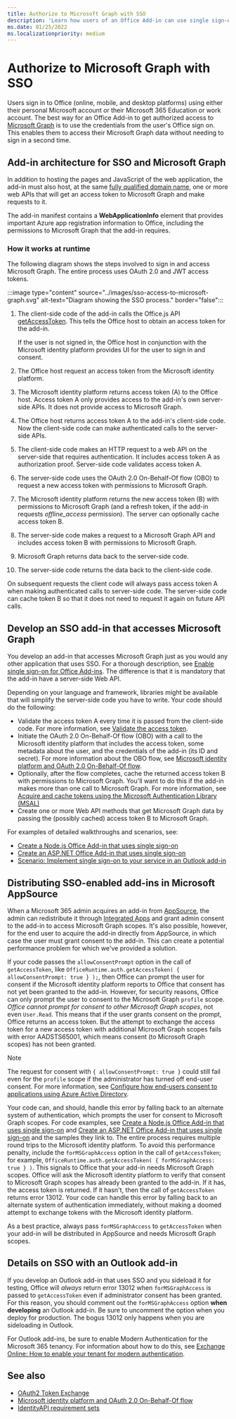 ```yaml
---
title: Authorize to Microsoft Graph with SSO
description: 'Learn how users of an Office Add-in can use single sign-on (SSO) to fetch data from Microsoft Graph.'
ms.date: 01/25/2022
ms.localizationpriority: medium
---
```


# Authorize to Microsoft Graph with SSO

Users sign in to Office (online, mobile, and desktop platforms) using either their personal Microsoft account or their Microsoft 365 Education or work account. The best way for an Office Add-in to get authorized access to [Microsoft Graph](https://developer.microsoft.com/graph/docs) is to use the credentials from the user's Office sign on. This enables them to access their Microsoft Graph data without needing to sign in a second time.

## Add-in architecture for SSO and Microsoft Graph

In addition to hosting the pages and JavaScript of the web application, the add-in must also host, at the same [fully qualified domain name](/windows/desktop/DNS/f-gly#_dns_fully_qualified_domain_name_fqdn__gly), one or more web APIs that will get an access token to Microsoft Graph and make requests to it.

The add-in manifest contains a **WebApplicationInfo** element that provides important Azure app registration information to Office, including the permissions to Microsoft Graph that the add-in requires.

### How it works at runtime

The following diagram shows the steps involved to sign in and access Microsoft Graph. The entire process uses OAuth 2.0 and JWT access tokens.

:::image type="content" source="../images/sso-access-to-microsoft-graph.svg" alt-text="Diagram showing the SSO process." border="false":::

1. The client-side code of the add-in calls the Office.js API [getAccessToken](/javascript/api/office-runtime/officeruntime.auth#getAccessToken_options_). This tells the Office host to obtain an access token for the add-in.

    If the user is not signed in, the Office host in conjunction with the Microsoft identity platform provides UI for the user to sign in and consent.

2. The Office host request an access token from the Microsoft identity platform.
3. The Microsoft identity platform returns access token (A) to the Office host. Access token A only provides access to the add-in's own server-side APIs. It does not provide access to Microsoft Graph.
4. The Office host returns access token A to the add-in's client-side code. Now the client-side code can make authenticated calls to the server-side APIs.
5. The client-side code makes an HTTP request to a web API on the server-side that requires authentication. It includes access token A as authorization proof. Server-side code validates access token A.
6. The server-side code uses the OAuth 2.0 On-Behalf-Of flow (OBO) to request a new access token with permissions to Microsoft Graph.
7. The Microsoft identity platform returns the new access token (B) with permissions to Microsoft Graph (and a refresh token, if the add-in requests *offline_access* permission). The server can optionally cache access token B.
8. The server-side code makes a request to a Microsoft Graph API and includes access token B with permissions to Microsoft Graph.
9. Microsoft Graph returns data back to the server-side code.
10. The server-side code returns the data back to the client-side code.

On subsequent requests the client code will always pass access token A when making authenticated calls to server-side code. The server-side code can cache token B so that it does not need to request it again on future API calls.

## Develop an SSO add-in that accesses Microsoft Graph

You develop an add-in that accesses Microsoft Graph just as you would any other application that uses SSO. For a thorough description, see [Enable single sign-on for Office Add-ins](../develop/sso-in-office-add-ins.md). The difference is that it is mandatory that the add-in have a server-side Web API.

Depending on your language and framework, libraries might be available that will simplify the server-side code you have to write. Your code should do the following:

* Validate the access token A every time it is passed from the client-side code. For more information, see [Validate the access token](sso-in-office-add-ins.md#pass-the-access-token-to-server-side-code).
* Initiate the OAuth 2.0 On-Behalf-Of flow (OBO) with a call to the Microsoft identity platform that includes the access token, some metadata about the user, and the credentials of the add-in (its ID and secret). For more information about the OBO flow, see [Microsoft identity platform and OAuth 2.0 On-Behalf-Of flow](/azure/active-directory/develop/v2-oauth2-on-behalf-of-flow).
* Optionally, after the flow completes, cache the returned access token B with permissions to Microsoft Graph. You'll want to do this if the add-in makes more than one call to Microsoft Graph. For more information, see [Acquire and cache tokens using the Microsoft Authentication Library (MSAL)](/azure/active-directory/develop/msal-acquire-cache-tokens)
* Create one or more Web API methods that get Microsoft Graph data by passing the (possibly cached) access token B to Microsoft Graph.

For examples of detailed walkthroughs and scenarios, see:

* [Create a Node.js Office Add-in that uses single sign-on](create-sso-office-add-ins-nodejs.md)
* [Create an ASP.NET Office Add-in that uses single sign-on](create-sso-office-add-ins-aspnet.md)
* [Scenario: Implement single sign-on to your service in an Outlook add-in](../outlook/implement-sso-in-outlook-add-in.md)

## Distributing SSO-enabled add-ins in Microsoft AppSource

When a Microsoft 365 admin acquires an add-in from [AppSource](https://appsource.microsoft.com), the admin can redistribute it through [Integrated Apps](/microsoft-365/admin/manage/test-and-deploy-microsoft-365-apps) and grant admin consent to the add-in to access Microsoft Graph scopes. It's also possible, however, for the end user to acquire the add-in directly from AppSource, in which case the user must grant consent to the add-in. This can create a potential performance problem for which we've provided a solution.

If your code passes the `allowConsentPrompt` option in the call of `getAccessToken`, like `OfficeRuntime.auth.getAccessToken( { allowConsentPrompt: true } );`, then Office can prompt the user for consent if the Microsoft identity platform reports to Office that consent has not yet been granted to the add-in. However, for security reasons, Office can only prompt the user to consent to the Microsoft Graph `profile` scope. *Office cannot prompt for consent to other Microsoft Graph scopes*, not even `User.Read`. This means that if the user grants consent on the prompt, Office returns an access token. But the attempt to exchange the access token for a new access token with additional Microsoft Graph scopes fails with error AADSTS65001, which means consent (to Microsoft Graph scopes) has not been granted.

> [!NOTE]
> The request for consent with `{ allowConsentPrompt: true }` could still fail even for the `profile` scope if the administrator has turned off end-user consent. For more information, see [Configure how end-users consent to applications using Azure Active Directory](/azure/active-directory/manage-apps/configure-user-consent).

Your code can, and should, handle this error by falling back to an alternate system of authentication, which prompts the user for consent to Microsoft Graph scopes. For code examples, see [Create a Node.js Office Add-in that uses single sign-on](create-sso-office-add-ins-nodejs.md) and [Create an ASP.NET Office Add-in that uses single sign-on](create-sso-office-add-ins-aspnet.md) and the samples they link to. The entire process requires multiple round trips to the Microsoft identity platform. To avoid this performance penalty, include the `forMSGraphAccess` option in the call of `getAccessToken`; for example, `OfficeRuntime.auth.getAccessToken( { forMSGraphAccess: true } )`. This signals to Office that your add-in needs Microsoft Graph scopes. Office will ask the Microsoft identity platform to verify that consent to Microsoft Graph scopes has already been granted to the add-in. If it has, the access token is returned. If it hasn't, then the call of `getAccessToken` returns error 13012. Your code can handle this error by falling back to an alternate system of authentication immediately, without making a doomed attempt to exchange tokens with the Microsoft identity platform.

As a best practice, always pass `forMSGraphAccess` to `getAccessToken` when your add-in will be distributed in AppSource and needs Microsoft Graph scopes.

## Details on SSO with an Outlook add-in

If you develop an Outlook add-in that uses SSO and you sideload it for testing, Office will *always* return error 13012 when `forMSGraphAccess` is passed to `getAccessToken` even if administrator consent has been granted. For this reason, you should comment out the `forMSGraphAccess` option **when developing** an Outlook add-in. Be sure to uncomment the option when you deploy for production. The bogus 13012 only happens when you are sideloading in Outlook.

For Outlook add-ins, be sure to enable Modern Authentication for the Microsoft 365 tenancy. For information about how to do this, see [Exchange Online: How to enable your tenant for modern authentication](https://social.technet.microsoft.com/wiki/contents/articles/32711.exchange-online-how-to-enable-your-tenant-for-modern-authentication.aspx).

## See also

* [OAuth2 Token Exchange](https://tools.ietf.org/html/draft-ietf-oauth-token-exchange-02)
* [Microsoft identity platform and OAuth 2.0 On-Behalf-Of flow](/azure/active-directory/develop/v2-oauth2-on-behalf-of-flow)
* [IdentityAPI requirement sets](../reference/requirement-sets/identity-api-requirement-sets.md)
